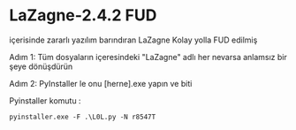 # LaZagne-2.4.2 FUD
içerisinde zararlı yazılım barındıran LaZagne Kolay yolla FUD edilmiş 

Adım 1: Tüm dosyaların içeresindeki "LaZagne" adlı her nevarsa anlamsız bir şeye dönüşdürün


Adım 2: PyInstaller le onu [herne].exe yapın ve biti


Pyinstaller komutu :

	pyinstaller.exe -F .\L0L.py -N r8547T



